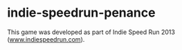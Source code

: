 indie-speedrun-penance
======================

This game was developed as part of Indie Speed Run 2013 (www.indiespeedrun.com).
